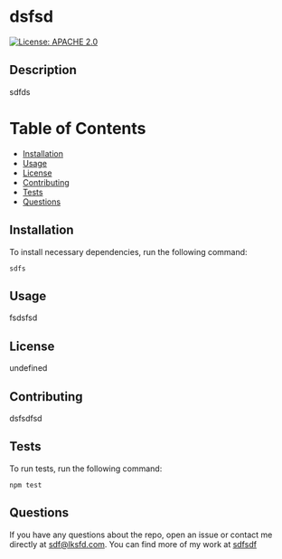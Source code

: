 # dsfsd

[![License: APACHE 2.0](https://img.shields.io/badge/License-GPLv3-blue.svg)](undefined)

## Description
sdfds

# Table of Contents
* [Installation](#installation)
* [Usage](#usage)
* [License](#license)
* [Contributing](#contributing)
* [Tests](#tests)
* [Questions](#questions)

## Installation
To install necessary dependencies, run the following command:
```
sdfs
```

## Usage
fsdsfsd

## License
undefined

## Contributing
dsfsdfsd

## Tests
To run tests, run the following command:
```
npm test
```

## Questions
If you have any questions about the repo, open an issue or contact me directly at sdf@lksfd.com.
You can find more of my work at [sdfsdf](https://www.github.com/sdfsdf)
